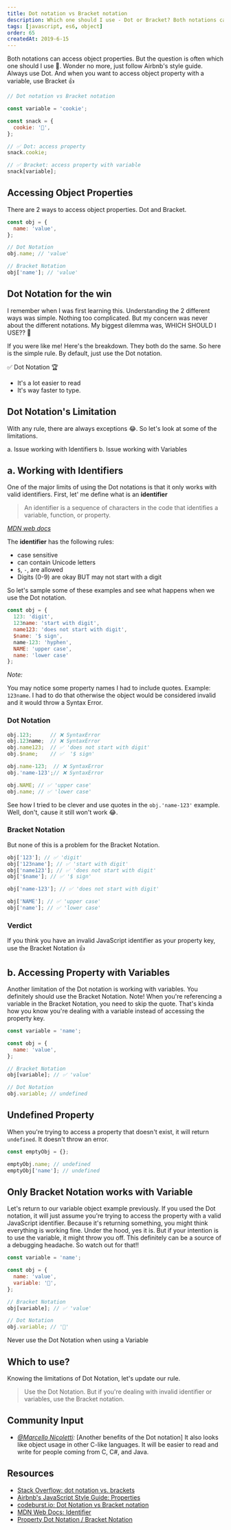 ```yaml
---
title: Dot notation vs Bracket notation
description: Which one should I use - Dot or Bracket? Both notations can access object property. Let's break it down and see which to use when.
tags: [javascript, es6, object]
order: 65
createdAt: 2019-6-15
---
```


Both notations can access object properties. But the question is often which one should I use 🤔. Wonder no more, just follow Airbnb's style guide. Always use Dot. And when you want to access object property with a variable, use Bracket 👍

```javascript
// Dot notation vs Bracket notation

const variable = 'cookie';

const snack = {
  cookie: '🍪',
};

// ✅ Dot: access property
snack.cookie;

// ✅ Bracket: access property with variable
snack[variable];
```

## Accessing Object Properties

There are 2 ways to access object properties. Dot and Bracket.

```javascript
const obj = {
  name: 'value',
};

// Dot Notation
obj.name; // 'value'

// Bracket Notation
obj['name']; // 'value'
```

## Dot Notation for the win

I remember when I was first learning this. Understanding the 2 different ways was simple. Nothing too complicated. But my concern was never about the different notations. My biggest dilemma was, WHICH SHOULD I USE?? 🤯

If you were like me! Here's the breakdown. They both do the same. So here is the simple rule. By default, just use the Dot notation.

✅ Dot Notation 🏆

- It's a lot easier to read
- It's way faster to type.

## Dot Notation's Limitation

With any rule, there are always exceptions 😂. So let's look at some of the limitations.

a. Issue working with Identifiers
b. Issue working with Variables

## a. Working with Identifiers

One of the major limits of using the Dot notations is that it only works with valid identifiers. First, let' me define what is an **identifier**

> An identifier is a sequence of characters in the code that identifies a variable, function, or property.

_[MDN web docs](https://developer.mozilla.org/en-US/docs/Glossary/Identifier)_

The **identifier** has the following rules:

- case sensitive
- can contain Unicode letters
- `$`, `-`, are allowed
- Digits (0-9) are okay BUT may not start with a digit

So let's sample some of these examples and see what happens when we use the Dot notation.

```javascript
const obj = {
  123: 'digit',
  123name: 'start with digit',
  name123: 'does not start with digit',
  $name: '$ sign',
  name-123: 'hyphen',
  NAME: 'upper case',
  name: 'lower case'
};
```

_Note:_

You may notice some property names I had to include quotes. Example: `123name`. I had to do that otherwise the object would be considered invalid and it would throw a Syntax Error.

### Dot Notation

```javascript
obj.123;      // ❌ SyntaxError
obj.123name;  // ❌ SyntaxError
obj.name123;  // ✅ 'does not start with digit'
obj.$name;    // ✅  '$ sign'

obj.name-123;  // ❌ SyntaxError
obj.'name-123';// ❌ SyntaxError

obj.NAME; // ✅ 'upper case'
obj.name; // ✅ 'lower case'
```

See how I tried to be clever and use quotes in the `obj.'name-123'` example. Well, don't, cause it still won't work 😂.

### Bracket Notation

But none of this is a problem for the Bracket Notation.

```javascript
obj['123']; // ✅ 'digit'
obj['123name']; // ✅ 'start with digit'
obj['name123']; // ✅ 'does not start with digit'
obj['$name']; // ✅ '$ sign'

obj['name-123']; // ✅ 'does not start with digit'

obj['NAME']; // ✅ 'upper case'
obj['name']; // ✅ 'lower case'
```

### Verdict

If you think you have an invalid JavaScript identifier as your property key, use the Bracket Notation 👍

## b. Accessing Property with Variables

Another limitation of the Dot notation is working with variables. You definitely should use the Bracket Notation. Note! When you're referencing a variable in the Bracket Notation, you need to skip the quote. That's kinda how you know you're dealing with a variable instead of accessing the property key.

```javascript
const variable = 'name';

const obj = {
  name: 'value',
};

// Bracket Notation
obj[variable]; // ✅ 'value'

// Dot Notation
obj.variable; // undefined
```

## Undefined Property

When you're trying to access a property that doesn't exist, it will return `undefined`. It doesn't throw an error.

```javascript
const emptyObj = {};

emptyObj.name; // undefined
emptyObj['name']; // undefined
```

## Only Bracket Notation works with Variable

Let's return to our variable object example previously. If you used the Dot notation, it will just assume you're trying to access the property with a valid JavaScript identifier. Because it's returning something, you might think everything is working fine. Under the hood, yes it is. But if your intention is to use the variable, it might throw you off. This definitely can be a source of a debugging headache. So watch out for that!!

```javascript
const variable = 'name';

const obj = {
  name: 'value',
  variable: '👻',
};

// Bracket Notation
obj[variable]; // ✅ 'value'

// Dot Notation
obj.variable; // '👻'
```

Never use the Dot Notation when using a Variable

## Which to use?

Knowing the limitations of Dot Notation, let's update our rule.

> Use the Dot Notation. But if you're dealing with invalid identifier or variables, use the Bracket notation.

## Community Input

- _[@Marcello Nicoletti](https://dev.to/marcellonicoletti/comment/c3lh):_ [Another benefits of the Dot notation] It also looks like object usage in other C-like languages. It will be easier to read and write for people coming from C, C#, and Java.

## Resources

- [Stack Overflow: dot notation vs. brackets](https://stackoverflow.com/questions/4968406/javascript-property-access-dot-notation-vs-brackets)
- [Airbnb's JavaScript Style Guide: Properties](https://github.com/airbnb/javascript#properties)
- [codeburst.io: Dot Notation vs Bracket notation](https://codeburst.io/javascript-quickie-dot-notation-vs-bracket-notation-333641c0f781)
- [MDN Web Docs: Identifier](https://developer.mozilla.org/en-US/docs/Glossary/Identifier)
- [Property Dot Notation / Bracket Notation](http://xahlee.info/js/javascript_dot_notation_vs_bracket_notation.html)
